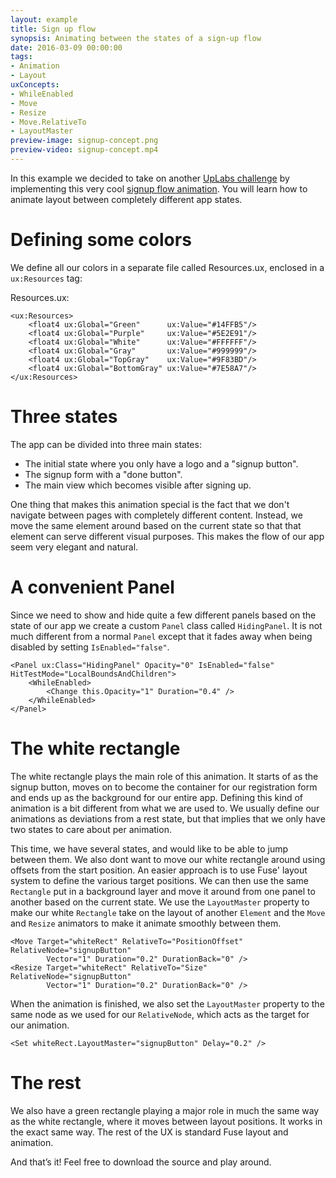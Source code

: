 ```yaml
---
layout: example
title: Sign up flow
synopsis: Animating between the states of a sign-up flow
date: 2016-03-09 00:00:00
tags:
- Animation
- Layout
uxConcepts:
- WhileEnabled
- Move
- Resize
- Move.RelativeTo
- LayoutMaster
preview-image: signup-concept.png
preview-video: signup-concept.mp4
---
```

In this example we decided to take on another [UpLabs challenge](https://stories.uplabs.com/can-you-code-this-ui-concept-vol-2-9c9763269640#.abop8q8x6) by implementing this very cool [signup flow animation](http://www.materialup.com/posts/material-signup-interaction). You will learn how to animate layout between completely different app states.

# Defining some colors

We define all our colors in a separate file called Resources.ux, enclosed in a `ux:Resources` tag:

Resources.ux:

<!-- snippet-begin:code/Resources.ux:SomeColors -->

```
<ux:Resources>
    <float4 ux:Global="Green"      ux:Value="#14FFB5"/>
    <float4 ux:Global="Purple"     ux:Value="#5E2E91"/>
    <float4 ux:Global="White"      ux:Value="#FFFFFF"/>
    <float4 ux:Global="Gray"       ux:Value="#999999"/>
    <float4 ux:Global="TopGray"    ux:Value="#9F83BD"/>
    <float4 ux:Global="BottomGray" ux:Value="#7E58A7"/>
</ux:Resources>
```

<!-- snippet-end -->

# Three states

The app can be divided into three main states:

- The initial state where you only have a logo and a "signup button".
- The signup form with a "done button".
- The main view which becomes visible after signing up.

One thing that makes this animation special is the fact that we don't navigate between pages with completely different content. Instead, we move the same element around based on the current state so that that element can serve different visual purposes. This makes the flow of our app seem very elegant and natural.

# A convenient Panel

Since we need to show and hide quite a few different panels based on the state of our app we create a custom `Panel` class called `HidingPanel`. It is not much different from a normal `Panel` except that it fades away when being disabled by setting `IsEnabled="false"`.

<!-- snippet-begin:code/HidingPanel.ux:HidingPanel -->

```
<Panel ux:Class="HidingPanel" Opacity="0" IsEnabled="false" HitTestMode="LocalBoundsAndChildren">
    <WhileEnabled>
        <Change this.Opacity="1" Duration="0.4" />
    </WhileEnabled>
</Panel>
```

<!-- snippet-end -->

# The white rectangle

The white rectangle plays the main role of this animation. It starts of as the signup button, moves on to become the container for our registration form and ends up as the background for our entire app. Defining this kind of animation is a bit different from what we are used to. We usually define our animations as deviations from a rest state, but that implies that we only have two states to care about per animation.

This time, we have several states, and would like to be able to jump between them. We also dont want to move our white rectangle around using offsets from the start position. An easier approach is to use Fuse' layout system to define the various target positions. We can then use the same `Rectangle` put in a background layer and move it around from one panel to another based on the current state. We use the `LayoutMaster` property to make our white `Rectangle` take on the layout of another `Element` and the `Move` and `Resize` animators to make it animate smoothly between them.

<!-- snippet-begin:code/MainView.ux:MoveResize -->

```
<Move Target="whiteRect" RelativeTo="PositionOffset" RelativeNode="signupButton"
		Vector="1" Duration="0.2" DurationBack="0" />
<Resize Target="whiteRect" RelativeTo="Size" RelativeNode="signupButton"
		Vector="1" Duration="0.2" DurationBack="0" />
```

<!-- snippet-end -->

When the animation is finished, we also set the `LayoutMaster` property to the same node as we used for our `RelativeNode`, which acts as the target for our animation.

<!-- snippet-begin:code/MainView.ux:SetLayoutMaster -->

```
<Set whiteRect.LayoutMaster="signupButton" Delay="0.2" />
```

<!-- snippet-end -->

# The rest

We also have a green rectangle playing a major role in much the same way as the white rectangle, where it moves between layout positions. It works in the exact same way. The rest of the UX is standard Fuse layout and animation.

And that’s it! Feel free to download the source and play around.
